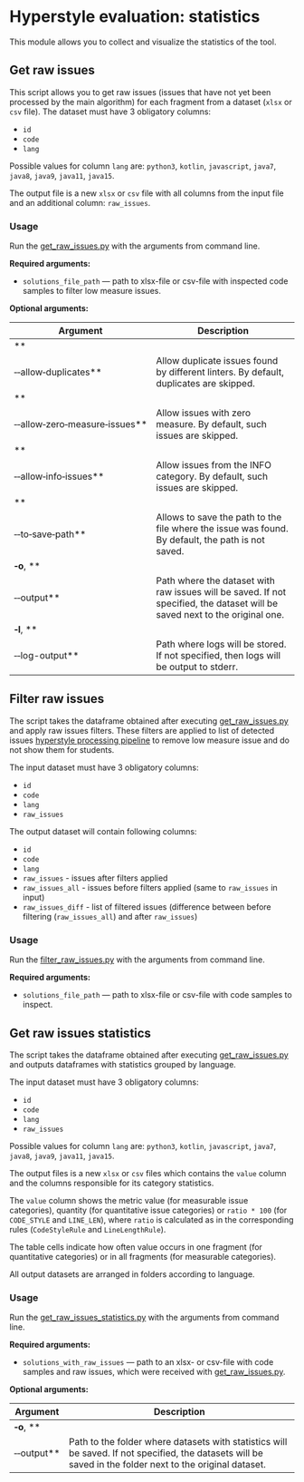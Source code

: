 # Hyperstyle evaluation: statistics

This module allows you to collect and visualize the statistics of the tool.

## Get raw issues

This script allows you to get raw issues (issues that have not yet been processed by the main algorithm) for each
fragment from a dataset (`xlsx` or `csv` file). The dataset must have 3 obligatory columns:

- `id`
- `code`
- `lang`

Possible values for column `lang` are: `python3`, `kotlin`, `javascript`, `java7`, `java8`, `java9`, `java11`, `java15`.

The output file is a new `xlsx` or `csv` file with all columns from the input file and an additional
column: `raw_issues`.

### Usage

Run the [get_raw_issues.py](get_raw_issues.py) with the arguments from command line.

**Required arguments:**

- `solutions_file_path` — path to xlsx-file or csv-file with inspected code samples to filter low measure issues.

**Optional arguments:**

| Argument | Description |
|----------|-------------|
| **
&#8209;&#8209;allow&#8209;duplicates** | Allow duplicate issues found by different linters. By default, duplicates are skipped. |
| **
&#8209;&#8209;allow&#8209;zero&#8209;measure&#8209;issues** | Allow issues with zero measure. By default, such issues are skipped. |
| **
&#8209;&#8209;allow&#8209;info&#8209;issues** | Allow issues from the INFO category. By default, such issues are skipped. |
| **
&#8209;&#8209;to&#8209;save&#8209;path** | Allows to save the path to the file where the issue was found. By default, the path is not saved. |
| **&#8209;o**, **
&#8209;&#8209;output** | Path where the dataset with raw issues will be saved. If not specified, the dataset will be saved next to the original one. |
| **&#8209;l**, **
&#8209;&#8209;log-output** | Path where logs will be stored. If not specified, then logs will be output to stderr. |

## Filter raw issues

The script takes the dataframe obtained after executing [get_raw_issues.py](get_raw_issues.py) and apply raw issues
filters.
These filters are applied to list of detected
issues [hyperstyle processing pipeline](https://github.com/hyperskill/hyperstyle/blob/e10a38c40e1195b12e0af02285163755265731bd/hyperstyle/src/python/review/reviewers/common.py#L53)
to remove low measure issue and do not show them for students.

The input dataset must have 3 obligatory columns:

- `id`
- `code`
- `lang`
- `raw_issues`

The output dataset will contain following columns:

- `id`
- `code`
- `lang`
- `raw_issues` - issues after filters applied
- `raw_issues_all` - issues before filters applied (same to `raw_issues` in input)
- `raw_issues_diff` - list of filtered issues (difference between before filtering (`raw_issues_all`) and
  after `raw_issues`)

### Usage

Run the [filter_raw_issues.py](filter_raw_issues.py) with the arguments from command line.

**Required arguments:**

- `solutions_file_path` — path to xlsx-file or csv-file with code samples to inspect.

## Get raw issues statistics

The script takes the dataframe obtained after executing [get_raw_issues.py](get_raw_issues.py) and outputs dataframes
with statistics grouped by language.

The input dataset must have 3 obligatory columns:

- `id`
- `code`
- `lang`
- `raw_issues`

Possible values for column `lang` are: `python3`, `kotlin`, `javascript`, `java7`, `java8`, `java9`, `java11`, `java15`.

The output files is a new `xlsx` or `csv` files which contains the `value` column and the columns responsible for its
category statistics.

The `value` column shows the metric value (for measurable issue categories), quantity (for quantitative issue
categories) or `ratio * 100` (for `CODE_STYLE` and `LINE_LEN`), where `ratio` is calculated as in the corresponding
rules (`CodeStyleRule` and `LineLengthRule`).

The table cells indicate how often value occurs in one fragment (for quantitative categories) or in all fragments (for
measurable categories).

All output datasets are arranged in folders according to language.

### Usage

Run the [get_raw_issues_statistics.py](get_raw_issues_statistics.py) with the arguments from command line.

**Required arguments:**

- `solutions_with_raw_issues` — path to an xlsx- or csv-file with code samples and raw issues, which were received
  with [get_raw_issues.py](get_raw_issues.py).

**Optional arguments:**

| Argument | Description |
|----------|-------------|
| **&#8209;o**, **
&#8209;&#8209;output** | Path to the folder where datasets with statistics will be saved. If not specified, the datasets will be saved in the folder next to the original dataset. |
